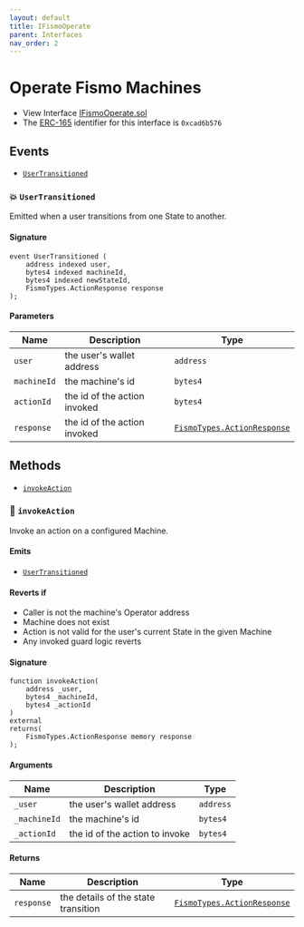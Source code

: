 ```yaml
---
layout: default
title: IFismoOperate
parent: Interfaces
nav_order: 2
---
```

# Operate Fismo Machines
* View Interface [IFismoOperate.sol](https://github.com/cliffhall/Fismo/blob/main/contracts/interfaces/IFismoOperate.sol)
* The [ERC-165](https://eips.ethereum.org/EIPS/eip-165) identifier for this interface is `0xcad6b576`

## Events
* [`UserTransitioned`](#usertransitioned)

### 💥 `UserTransitioned`
Emitted when a user transitions from one State to another.

#### Signature
```solidity
event UserTransitioned (
    address indexed user, 
    bytes4 indexed machineId, 
    bytes4 indexed newStateId, 
    FismoTypes.ActionResponse response
);
```
#### Parameters

| Name        | Description                  | Type     |
|-------------|------------------------------|----------|
| `user`        | the user's wallet address    | `address`  | 
| `machineId`   | the machine's id             | `bytes4`  | 
| `actionId` | the id of the action invoked | `bytes4`  | 
| `response` | the id of the action invoked | [`FismoTypes.ActionResponse`](../domain/ActionResponse.md)  |

## Methods
* [`invokeAction`](#invokeaction)

### 🦠 `invokeAction`
Invoke an action on a configured Machine.

#### Emits
* [`UserTransitioned`](#usertransitioned)

#### Reverts if
- Caller is not the machine's Operator address
- Machine does not exist
- Action is not valid for the user's current State in the given Machine
- Any invoked guard logic reverts

#### Signature
```solidity
function invokeAction(
    address _user, 
    bytes4 _machineId, 
    bytes4 _actionId
) 
external
returns(
    FismoTypes.ActionResponse memory response
);
```

#### Arguments

| Name      | Description                    | Type     |
| ----------- |--------------------------------|----------|
| `_user` | the user's wallet address      | `address`  | 
| `_machineId` | the machine's id               | `bytes4`  | 
| `_actionId` | the id of the action to invoke | `bytes4`  | 

#### Returns

| Name        | Description                         | Type          |
| ------------- |-------------------------------------|-------------|
| `response` | the details of the state transition | [`FismoTypes.ActionResponse`](../domain/ActionResponse.md) |